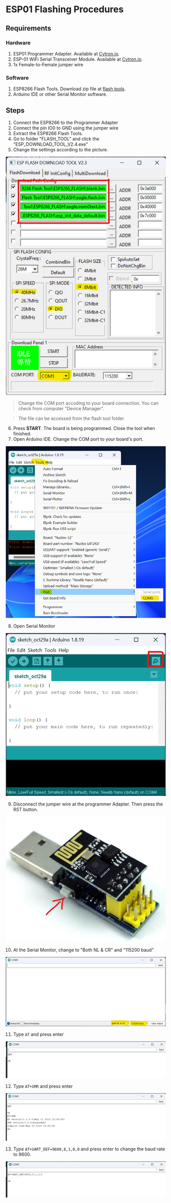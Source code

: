 # ESP01 Flashing Procedures 
## Requirements
### Hardware
1. ESP01 Programmer Adapter. Available at [Cytron.io](https://my.cytron.io/p-esp01-usb-programmer-adapter).
2. ESP-01 WiFi Serial Transceiver Module. Available at [Cytron.io](https://my.cytron.io/p-esp-01-wifi-serial-transceiver-module-esp8266).
3. 1x Female-to-Female jumper wire
   
### Software
1. ESP8266 Flash Tools. Download zip file at [flash tools](./flash%20tools/).
2. Arduino IDE or other Serial Monitor software.

## Steps
1. Connect the ESP8266 to the Programmer Adapter
2. Connect the pin IO0 to GND using the jumper wire
3. Extract the ESP8266 Flash Tools.
4. Go to folder "FLASH_TOOL" and click the "ESP_DOWNLOAD_TOOL_V2.4.exe"
5. Change the settings according to the picture.
      

![flash tool interface](./images/1.png)

> Change the COM port accoding to your board connection. You can check from computer "Device Manager".

> The file can be accessed from the flash tool folder

6. Press **START**. The board is being programmed. Close the tool when finished.
7. Open Arduino IDE. Change the COM port to your board's port.

![Setting COM port](images/2.png)

8. Open Serial Monitor

![Open Serial Monitor](images/3.png)

9.  Disconnect the jumper wire at the programmer Adapter. Then press the RST button.

![RST button](images/4.png) 

10. At the Serial Monitor, change to "Both NL & CR" and "115200 baud"

![nl-cr-baud](images/5.png)

11. Type ```AT``` and press enter

![AT](images/6.png)

12. Type ```AT+GMR``` and press enter

![ATGMR](images/7.png)

13. Type ```AT+UART_DEF=9600,8,1,0,0``` and press enter to change the baud rate to 9600.
    
![ATUARTDEF](images/8.png)
